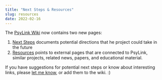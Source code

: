 ```yaml
---
title: "Next Steps & Resources"
slug: resources
date: 2022-02-16
---
```


The [PsyLink Wiki](https://codeberg.org/psylink/psylink/wiki) now contains two new pages:

1. [Next Steps](https://codeberg.org/psylink/psylink/wiki/Next-Steps) documents potential directions that he project could take in the future
2. [Resources](https://codeberg.org/psylink/psylink/wiki/Resources) points to external pages that are connected to PsyLink, similar projects, related news, papers, and educational material.

If you have suggestions for potential next steps or know about interesting links, please [let me know](/about.html), or add them to the wiki. :)
